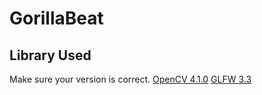 # GorillaBeat

## Library Used
Make sure your version is correct.
[OpenCV 4.1.0](https://github.com/opencv/opencv)
[GLFW 3.3](https://github.com/glfw/glfw)

